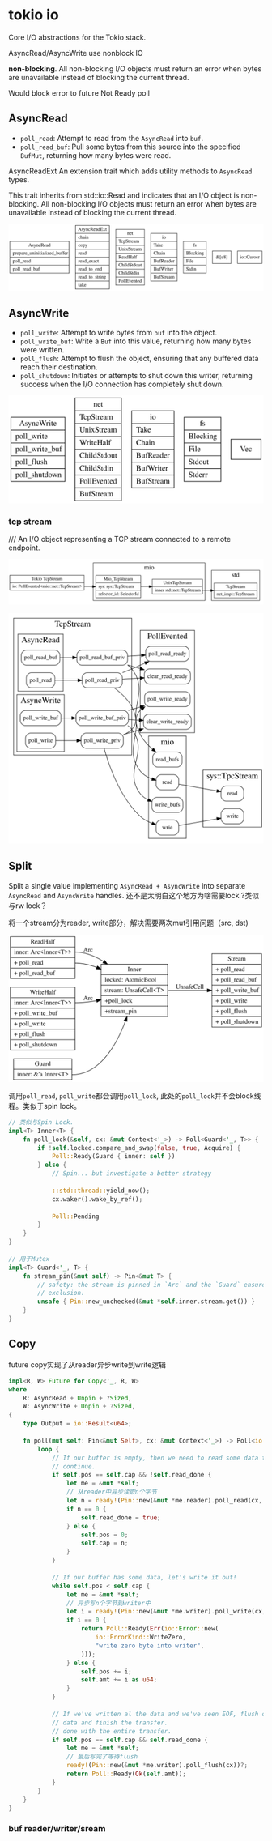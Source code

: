 # tokio io


Core I/O abstractions for the Tokio stack.

AsyncRead/AsyncWrite use nonblock IO

**non-blocking**. All non-blocking I/O objects must return an error when
bytes are unavailable instead of blocking the current thread.

Would block error to future Not Ready poll

## AsyncRead

- `poll_read`: Attempt to read from the `AsyncRead` into `buf`.
- `poll_read_buf`: Pull some bytes from this source into the specified `BufMut`, returning how many bytes were read.

AsyncReadExt An extension trait which adds utility methods to `AsyncRead` types.

This trait inherits from std::io::Read and indicates that an I/O object is non-blocking. All non-blocking I/O objects must return an error when bytes are unavailable instead of blocking the current thread.

![async_read](./async_read.svg)


## AsyncWrite

- `poll_write`:  Attempt to write bytes from `buf` into the object.
- `poll_write_buf`: Write a `Buf` into this value, returning how many bytes were written.
- `poll_flush`: Attempt to flush the object, ensuring that any buffered data reach their destination.
- `poll_shutdown`: Initiates or attempts to shut down this writer, returning success when the I/O connection has completely shut down.

![asycn_write](./async_write.svg)

### tcp stream

/// An I/O object representing a TCP stream connected to a remote endpoint.

![tcp_stream_struct](./tcp_stream_struct.svg)

![tcp_stream](./tcp_stream.svg)

## Split

Split a single value implementing `AsyncRead + AsyncWrite` into separate
`AsyncRead` and `AsyncWrite` handles. 还不是太明白这个地方为啥需要lock ?类似与rw lock？

将一个stream分为reader, write部分，解决需要两次mut引用问题（src, dst)

![split](./split.svg)

调用``poll_read``, ``poll_write``都会调用``poll_lock``, 此处的``poll_lock``并不会block线程。类似于spin lock。
```rust
// 类似与Spin Lock.
impl<T> Inner<T> {
    fn poll_lock(&self, cx: &mut Context<'_>) -> Poll<Guard<'_, T>> {
        if !self.locked.compare_and_swap(false, true, Acquire) {
            Poll::Ready(Guard { inner: self })
        } else {
            // Spin... but investigate a better strategy

            ::std::thread::yield_now();
            cx.waker().wake_by_ref();

            Poll::Pending
        }
    }
}

// 用于Mutex 
impl<T> Guard<'_, T> {
    fn stream_pin(&mut self) -> Pin<&mut T> {
        // safety: the stream is pinned in `Arc` and the `Guard` ensures mutual
        // exclusion.
        unsafe { Pin::new_unchecked(&mut *self.inner.stream.get()) }
    }
}
```


## Copy

future copy实现了从reader异步write到write逻辑

```rust
impl<R, W> Future for Copy<'_, R, W>
where
    R: AsyncRead + Unpin + ?Sized,
    W: AsyncWrite + Unpin + ?Sized,
{
    type Output = io::Result<u64>;

    fn poll(mut self: Pin<&mut Self>, cx: &mut Context<'_>) -> Poll<io::Result<u64>> {
        loop {
            // If our buffer is empty, then we need to read some data to
            // continue.
            if self.pos == self.cap && !self.read_done {
                let me = &mut *self;
                // 从reader中异步读取n个字节
                let n = ready!(Pin::new(&mut *me.reader).poll_read(cx, &mut me.buf))?;
                if n == 0 {
                    self.read_done = true;
                } else {
                    self.pos = 0;
                    self.cap = n;
                }
            }

            // If our buffer has some data, let's write it out!
            while self.pos < self.cap {
                let me = &mut *self;
                // 异步写n个字节到writer中
                let i = ready!(Pin::new(&mut *me.writer).poll_write(cx, &me.buf[me.pos..me.cap]))?;
                if i == 0 {
                    return Poll::Ready(Err(io::Error::new(
                        io::ErrorKind::WriteZero,
                        "write zero byte into writer",
                    )));
                } else {
                    self.pos += i;
                    self.amt += i as u64;
                }
            }

            // If we've written al the data and we've seen EOF, flush out the
            // data and finish the transfer.
            // done with the entire transfer.
            if self.pos == self.cap && self.read_done {
                let me = &mut *self;
                // 最后写完了等待flush
                ready!(Pin::new(&mut *me.writer).poll_flush(cx))?;
                return Poll::Ready(Ok(self.amt));
            }
        }
    }
}
```



### buf reader/writer/sream
